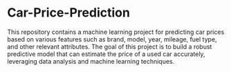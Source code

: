 # Car-Price-Prediction
 This repository contains a machine learning project for predicting car prices based on various features such as brand, model, year, mileage, fuel type, and other relevant attributes. The goal of this project is to build a robust predictive model that can estimate the price of a used car accurately, leveraging data analysis and machine learning techniques.
